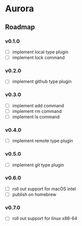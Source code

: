 # Aurora

## Roadmap

### v0.1.0

- [ ] implement local type plugin
- [ ] implement lock command

### v0.2.0

- [ ] implement github type plugin

### v0.3.0

- [ ] implement add command
- [ ] implement rm command
- [ ] implement ls command

### v0.4.0

- [ ] implement remote type plugin

### v0.5.0

- [ ] implement git type plugin

### v0.6.0

- [ ] roll out support for macOS intel
- [ ] publish on homebrew

### v0.7.0

- [ ] roll out support for linux x86-64
